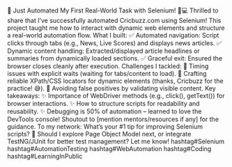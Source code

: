 🚀 Just Automated My First Real-World Task with Selenium! 🏏💻
Thrilled to share that I’ve successfully automated Cricbuzz.com using Selenium! This project taught me how to interact with dynamic web elements and structure a real-world automation flow.
What I built:
✅ Automated navigation: Script clicks through tabs (e.g., News, Live Scores) and displays news articles.
✅ Dynamic content handling: Extracted/displayed article headlines or summaries from dynamically loaded sections.
✅ Graceful exit: Ensured the browser closes cleanly after execution.
Challenges I tackled:
🔹 Timing issues with explicit waits (waiting for tabs/content to load).
🔹 Crafting reliable XPath/CSS locators for dynamic elements (thanks, Cricbuzz for the practice! 😅).
🔹 Avoiding false positives by validating visible content.
Key takeaways:
✨ Importance of WebDriver methods (e.g., click(), getText()) for browser interactions.
✨ How to structure scripts for readability and reusability.
✨ Debugging is 50% of automation – learned to love the DevTools console!
Shoutout to [mention mentors/resources if any] for the guidance.
To my network: What’s your #1 tip for improving Selenium scripts? 🙌 Should I explore Page Object Model next, or integrate TestNG/JUnit for better test management? Let me know!
hashtag#Selenium hashtag#AutomationTesting hashtag#WebAutomation hashtag#Coding hashtag#LearningInPublic
